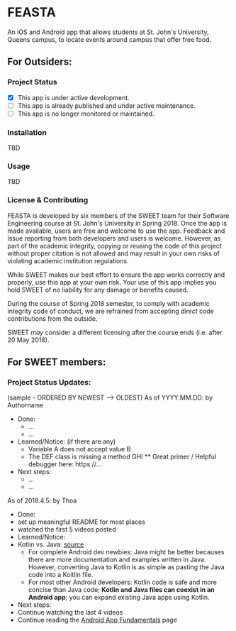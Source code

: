 # FEASTA

An iOS and Android app that allows students at St. John's University, Queens campus, to locate events around campus that offer free food.

## For Outsiders:
### Project Status
- [x] This app is under active development.
- [ ] This app is already published and under active maintenance.
- [ ] This app is no longer monitored or maintained.

### Installation
TBD

### Usage
TBD

### License & Contributing
FEASTA is developed by six members of the SWEET team for their Software Engineering course at St. John's University in Spring 2018. Once the app is made available, users are free and welcome to use the app. Feedback and issue reporting from both developers and users is welcome. However, as part of the academic integrity, copying or reusing the code of this project without proper citation is not allowed and may result in your own risks of violating academic institution regulations. 

While SWEET makes our best effort to ensure the app works correctly and properly, use this app at your own risk. Your use of this app implies you hold SWEET of no liability for any damage or benefits caused. 

During the course of Spring 2018 semester, to comply with academic integrity code of conduct, we are refrained from accepting *direct* code contributions from the outside.

SWEET *may* consider a different licensing after the course ends (i.e. after 20 May 2018).

## For SWEET members:
### Project Status Updates:

(sample - ORDERED BY NEWEST --> OLDEST)
As of YYYY.MM.DD: by Authorname
* Done:
  * ...
  * ...
* Learned/Notice: (if there are any)
  * Variable A does not accept value B
  * The DEF class is missing a method GHI
  ** Great primer / Helpful debugger here: https://...
* Next steps:
  * ...
  * ...

As of 2018.4.5: by Thoa
* Done:
 * set up meaningful README for most places
 * watched the first 5 videos posted
* Learned/Notice:
 * Kotlin vs. Java: [source](https://www.infoworld.com/article/3224868/java/what-is-kotlin-the-java-alternative-explained.html "InfoWorld Oct 2017 article")
   * For complete Android dev newbies: Java might be better becauses there are more documentation and examples written in Java. However, converting Java to Kotlin is as simple as pasting the Java code into a Koitlin file.
   * For most other Android developers: Kotlin code is safe and more concise than Java code; **Kotlin and Java files can coexist in an Android app**; you can expand existing Java apps using Kotlin.
* Next steps:
 * Continue watching the last 4 videos
 * Continue reading the [Android App Fundamentals](https://developer.android.com/guide/components/fundamentals.html) page
